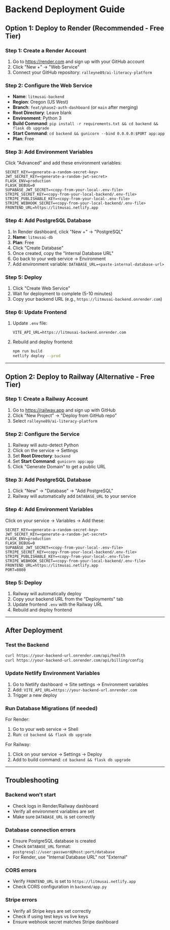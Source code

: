 # Backend Deployment Guide

## Option 1: Deploy to Render (Recommended - Free Tier)

### Step 1: Create a Render Account

1. Go to https://render.com and sign up with your GitHub account
2. Click "New +" → "Web Service"
3. Connect your GitHub repository: `ralleyne89/ai-literacy-platform`

### Step 2: Configure the Web Service

- **Name**: `litmusai-backend`
- **Region**: Oregon (US West)
- **Branch**: `feat/phase2-auth-dashboard` (or `main` after merging)
- **Root Directory**: Leave blank
- **Environment**: Python 3
- **Build Command**: `pip install -r requirements.txt && cd backend && flask db upgrade`
- **Start Command**: `cd backend && gunicorn --bind 0.0.0.0:$PORT app:app`
- **Plan**: Free

### Step 3: Add Environment Variables

Click "Advanced" and add these environment variables:

```
SECRET_KEY=<generate-a-random-secret-key>
JWT_SECRET_KEY=<generate-a-random-jwt-secret>
FLASK_ENV=production
FLASK_DEBUG=0
SUPABASE_JWT_SECRET=<copy-from-your-local-.env-file>
STRIPE_SECRET_KEY=<copy-from-your-local-backend/.env-file>
STRIPE_PUBLISHABLE_KEY=<copy-from-your-local-.env-file>
STRIPE_WEBHOOK_SECRET=<copy-from-your-local-backend/.env-file>
FRONTEND_URL=https://litmusai.netlify.app
```

### Step 4: Add PostgreSQL Database

1. In Render dashboard, click "New +" → "PostgreSQL"
2. **Name**: `litmusai-db`
3. **Plan**: Free
4. Click "Create Database"
5. Once created, copy the "Internal Database URL"
6. Go back to your web service → Environment
7. Add environment variable: `DATABASE_URL=<paste-internal-database-url>`

### Step 5: Deploy

1. Click "Create Web Service"
2. Wait for deployment to complete (5-10 minutes)
3. Copy your backend URL (e.g., `https://litmusai-backend.onrender.com`)

### Step 6: Update Frontend

1. Update `.env` file:
   ```
   VITE_API_URL=https://litmusai-backend.onrender.com
   ```
2. Rebuild and deploy frontend:
   ```bash
   npm run build
   netlify deploy --prod
   ```

---

## Option 2: Deploy to Railway (Alternative - Free Tier)

### Step 1: Create a Railway Account

1. Go to https://railway.app and sign up with GitHub
2. Click "New Project" → "Deploy from GitHub repo"
3. Select `ralleyne89/ai-literacy-platform`

### Step 2: Configure the Service

1. Railway will auto-detect Python
2. Click on the service → Settings
3. Set **Root Directory**: `backend`
4. Set **Start Command**: `gunicorn app:app`
5. Click "Generate Domain" to get a public URL

### Step 3: Add PostgreSQL Database

1. Click "New" → "Database" → "Add PostgreSQL"
2. Railway will automatically add `DATABASE_URL` to your service

### Step 4: Add Environment Variables

Click on your service → Variables → Add these:

```
SECRET_KEY=<generate-a-random-secret-key>
JWT_SECRET_KEY=<generate-a-random-jwt-secret>
FLASK_ENV=production
FLASK_DEBUG=0
SUPABASE_JWT_SECRET=<copy-from-your-local-.env-file>
STRIPE_SECRET_KEY=<copy-from-your-local-backend/.env-file>
STRIPE_PUBLISHABLE_KEY=<copy-from-your-local-.env-file>
STRIPE_WEBHOOK_SECRET=<copy-from-your-local-backend/.env-file>
FRONTEND_URL=https://litmusai.netlify.app
PORT=8080
```

### Step 5: Deploy

1. Railway will automatically deploy
2. Copy your backend URL from the "Deployments" tab
3. Update frontend `.env` with the Railway URL
4. Rebuild and deploy frontend

---

## After Deployment

### Test the Backend

```bash
curl https://your-backend-url.onrender.com/api/health
curl https://your-backend-url.onrender.com/api/billing/config
```

### Update Netlify Environment Variables

1. Go to Netlify dashboard → Site settings → Environment variables
2. Add: `VITE_API_URL=https://your-backend-url.onrender.com`
3. Trigger a new deploy

### Run Database Migrations (if needed)

For Render:

1. Go to your web service → Shell
2. Run: `cd backend && flask db upgrade`

For Railway:

1. Click on your service → Settings → Deploy
2. Add to build command: `cd backend && flask db upgrade`

---

## Troubleshooting

### Backend won't start

- Check logs in Render/Railway dashboard
- Verify all environment variables are set
- Make sure `DATABASE_URL` is set correctly

### Database connection errors

- Ensure PostgreSQL database is created
- Check `DATABASE_URL` format: `postgresql://user:password@host:port/database`
- For Render, use "Internal Database URL" not "External"

### CORS errors

- Verify `FRONTEND_URL` is set to `https://litmusai.netlify.app`
- Check CORS configuration in `backend/app.py`

### Stripe errors

- Verify all Stripe keys are set correctly
- Check if using test keys vs live keys
- Ensure webhook secret matches Stripe dashboard
